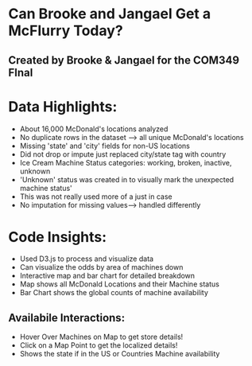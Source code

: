 # Can Brooke and Jangael Get a McFlurry Today? 
## Created by Brooke & Jangael for the COM349 FInal

# Data Highlights:
* About 16,000 McDonald's locations analyzed
* No duplicate rows in the dataset --> all unique McDonald's locations
* Missing 'state' and 'city' fields for non-US locations
* Did not drop or impute just replaced city/state tag with country
* Ice Cream Machine Status categories: working, broken, inactive, unknown
* 'Unknown' status was created in to visually mark the unexpected machine status'
* This was not really used more of a just in case
* No imputation for missing values--> handled differently

# Code Insights:
* Used D3.js to process and visualize data
* Can visualize the odds by area of machines down
* Interactive map and bar chart for detailed breakdown
* Map shows all McDonald Locations and their Machine status
* Bar Chart shows the global counts of machine availability

## Availabile Interactions:
* Hover Over Machines on Map to get store details!
* Click on a Map Point to get the localized details!
* Shows the state if in the US or Countries Machine availability
